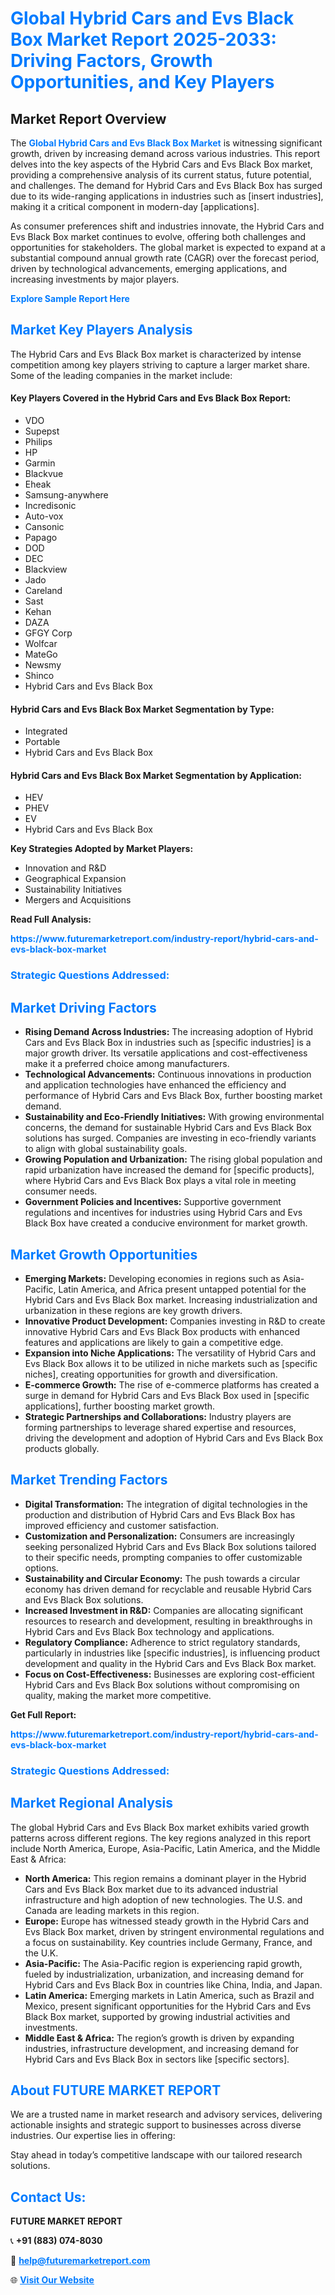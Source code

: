 <h1 style="color: #007BFF;">Global Hybrid Cars and Evs Black Box Market Report 2025-2033: Driving Factors, Growth Opportunities, and Key Players</h1>

<section id="overview">
<h2>Market Report Overview</h2>
<p>The <a href="https://www.futuremarketreport.com/industry-report/hybrid-cars-and-evs-black-box-market" style="color: #007BFF; text-decoration: none;"><strong>Global Hybrid Cars and Evs Black Box Market</strong></a> is witnessing significant growth, driven by increasing demand across various industries. This report delves into the key aspects of the Hybrid Cars and Evs Black Box market, providing a comprehensive analysis of its current status, future potential, and challenges. The demand for Hybrid Cars and Evs Black Box has surged due to its wide-ranging applications in industries such as [insert industries], making it a critical component in modern-day [applications].</p>
<p>As consumer preferences shift and industries innovate, the Hybrid Cars and Evs Black Box market continues to evolve, offering both challenges and opportunities for stakeholders. The global market is expected to expand at a substantial compound annual growth rate (CAGR) over the forecast period, driven by technological advancements, emerging applications, and increasing investments by major players.</p>
</section>

<section id="overview">
<p><a href="https://www.futuremarketreport.com/request-sample/reportId=101634" style="color: #007BFF; text-decoration: none;"><strong>Explore Sample Report Here</strong></a></p>
</section>

<section id="key-players">
<h2 style="color: #007BFF;">Market Key Players Analysis</h2>
<p>The Hybrid Cars and Evs Black Box market is characterized by intense competition among key players striving to capture a larger market share. Some of the leading companies in the market include:</p>
<h4>Key Players Covered in the Hybrid Cars and Evs Black Box Report:</h4>
<ul><li>VDO</li><li>Supepst</li><li>Philips</li><li>HP</li><li>Garmin</li><li>Blackvue</li><li>Eheak</li><li>Samsung-anywhere</li><li>Incredisonic</li><li>Auto-vox</li><li>Cansonic</li><li>Papago</li><li>DOD</li><li>DEC</li><li>Blackview</li><li>Jado</li><li>Careland</li><li>Sast</li><li>Kehan</li><li>DAZA</li><li>GFGY Corp</li><li>Wolfcar</li><li>MateGo</li><li>Newsmy</li><li>Shinco</li><li>Hybrid Cars and Evs Black Box</li></ul>
<h4>Hybrid Cars and Evs Black Box Market Segmentation by Type:</h4>
<ul><li>Integrated</li><li>Portable</li><li>Hybrid Cars and Evs Black Box</li></ul>

<h4>Hybrid Cars and Evs Black Box Market Segmentation by Application:</h4>
<ul><li>HEV</li><li>PHEV</li><li>EV</li><li>Hybrid Cars and Evs Black Box</li></ul>
<p><strong>Key Strategies Adopted by Market Players:</strong></p>
<ul>
<li>Innovation and R&D</li>
<li>Geographical Expansion</li>
<li>Sustainability Initiatives</li>
<li>Mergers and Acquisitions</li>
</ul>
</section>

<section>
<p><strong>Read Full Analysis: </strong></p><a href="https://www.futuremarketreport.com/industry-report/hybrid-cars-and-evs-black-box-market" style="color: #007BFF; text-decoration: none;"><strong>https://www.futuremarketreport.com/industry-report/hybrid-cars-and-evs-black-box-market</strong></a>
<h3 style="color: #007BFF;">Strategic Questions Addressed:</h3>
</section>

<section id="driving-factors">
<h2 style="color: #007BFF;">Market Driving Factors</h2>
<ul>
<li><strong>Rising Demand Across Industries:</strong> The increasing adoption of Hybrid Cars and Evs Black Box in industries such as [specific industries] is a major growth driver. Its versatile applications and cost-effectiveness make it a preferred choice among manufacturers.</li>
<li><strong>Technological Advancements:</strong> Continuous innovations in production and application technologies have enhanced the efficiency and performance of Hybrid Cars and Evs Black Box, further boosting market demand.</li>
<li><strong>Sustainability and Eco-Friendly Initiatives:</strong> With growing environmental concerns, the demand for sustainable Hybrid Cars and Evs Black Box solutions has surged. Companies are investing in eco-friendly variants to align with global sustainability goals.</li>
<li><strong>Growing Population and Urbanization:</strong> The rising global population and rapid urbanization have increased the demand for [specific products], where Hybrid Cars and Evs Black Box plays a vital role in meeting consumer needs.</li>
<li><strong>Government Policies and Incentives:</strong> Supportive government regulations and incentives for industries using Hybrid Cars and Evs Black Box have created a conducive environment for market growth.</li>
</ul>
</section>

<section id="growth-opportunities">
<h2 style="color: #007BFF;">Market Growth Opportunities</h2>
<ul>
<li><strong>Emerging Markets:</strong> Developing economies in regions such as Asia-Pacific, Latin America, and Africa present untapped potential for the Hybrid Cars and Evs Black Box market. Increasing industrialization and urbanization in these regions are key growth drivers.</li>
<li><strong>Innovative Product Development:</strong> Companies investing in R&D to create innovative Hybrid Cars and Evs Black Box products with enhanced features and applications are likely to gain a competitive edge.</li>
<li><strong>Expansion into Niche Applications:</strong> The versatility of Hybrid Cars and Evs Black Box allows it to be utilized in niche markets such as [specific niches], creating opportunities for growth and diversification.</li>
<li><strong>E-commerce Growth:</strong> The rise of e-commerce platforms has created a surge in demand for Hybrid Cars and Evs Black Box used in [specific applications], further boosting market growth.</li>
<li><strong>Strategic Partnerships and Collaborations:</strong> Industry players are forming partnerships to leverage shared expertise and resources, driving the development and adoption of Hybrid Cars and Evs Black Box products globally.</li>
</ul>
</section>

<section id="trending-factors">
<h2 style="color: #007BFF;">Market Trending Factors</h2>
<ul>
<li><strong>Digital Transformation:</strong> The integration of digital technologies in the production and distribution of Hybrid Cars and Evs Black Box has improved efficiency and customer satisfaction.</li>
<li><strong>Customization and Personalization:</strong> Consumers are increasingly seeking personalized Hybrid Cars and Evs Black Box solutions tailored to their specific needs, prompting companies to offer customizable options.</li>
<li><strong>Sustainability and Circular Economy:</strong> The push towards a circular economy has driven demand for recyclable and reusable Hybrid Cars and Evs Black Box solutions.</li>
<li><strong>Increased Investment in R&D:</strong> Companies are allocating significant resources to research and development, resulting in breakthroughs in Hybrid Cars and Evs Black Box technology and applications.</li>
<li><strong>Regulatory Compliance:</strong> Adherence to strict regulatory standards, particularly in industries like [specific industries], is influencing product development and quality in the Hybrid Cars and Evs Black Box market.</li>
<li><strong>Focus on Cost-Effectiveness:</strong> Businesses are exploring cost-efficient Hybrid Cars and Evs Black Box solutions without compromising on quality, making the market more competitive.</li>
</ul>
</section>

<section>
<p><strong>Get Full Report: </strong></p><a href="https://www.futuremarketreport.com/industry-report/hybrid-cars-and-evs-black-box-market" style="color: #007BFF; text-decoration: none;"><strong>https://www.futuremarketreport.com/industry-report/hybrid-cars-and-evs-black-box-market</strong></a>
<h3 style="color: #007BFF;">Strategic Questions Addressed:</h3>
</section>


<section id="regional-analysis">
<h2 style="color: #007BFF;">Market Regional Analysis</h2>
<p>The global Hybrid Cars and Evs Black Box market exhibits varied growth patterns across different regions. The key regions analyzed in this report include North America, Europe, Asia-Pacific, Latin America, and the Middle East & Africa:</p>
<ul>
<li><strong>North America:</strong> This region remains a dominant player in the Hybrid Cars and Evs Black Box market due to its advanced industrial infrastructure and high adoption of new technologies. The U.S. and Canada are leading markets in this region.</li>
<li><strong>Europe:</strong> Europe has witnessed steady growth in the Hybrid Cars and Evs Black Box market, driven by stringent environmental regulations and a focus on sustainability. Key countries include Germany, France, and the U.K.</li>
<li><strong>Asia-Pacific:</strong> The Asia-Pacific region is experiencing rapid growth, fueled by industrialization, urbanization, and increasing demand for Hybrid Cars and Evs Black Box in countries like China, India, and Japan.</li>
<li><strong>Latin America:</strong> Emerging markets in Latin America, such as Brazil and Mexico, present significant opportunities for the Hybrid Cars and Evs Black Box market, supported by growing industrial activities and investments.</li>
<li><strong>Middle East & Africa:</strong> The region’s growth is driven by expanding industries, infrastructure development, and increasing demand for Hybrid Cars and Evs Black Box in sectors like [specific sectors].</li>
</ul>
</section>

<footer>
<h2 style="color: #007BFF;">About FUTURE MARKET REPORT</h2>
<p>We are a trusted name in market research and advisory services, delivering actionable insights and strategic support to businesses across diverse industries. Our expertise lies in offering:</p>

<p>Stay ahead in today’s competitive landscape with our tailored research solutions.</p>

<h2 style="color: #007BFF;">Contact Us:</h2>
<p><strong>FUTURE MARKET REPORT</strong></p>
<p>📞 <strong>+91 (883) 074-8030</strong></p>
<p>📧 <strong><a href="mailto:help@futuremarketreport.com" style="color: #007BFF;">help@futuremarketreport.com</a></strong></p>
<p>🌐 <strong><a href="https://www.futuremarketreport.com/" style="color: #007BFF;">Visit Our Website</a></strong></p>
</footer>